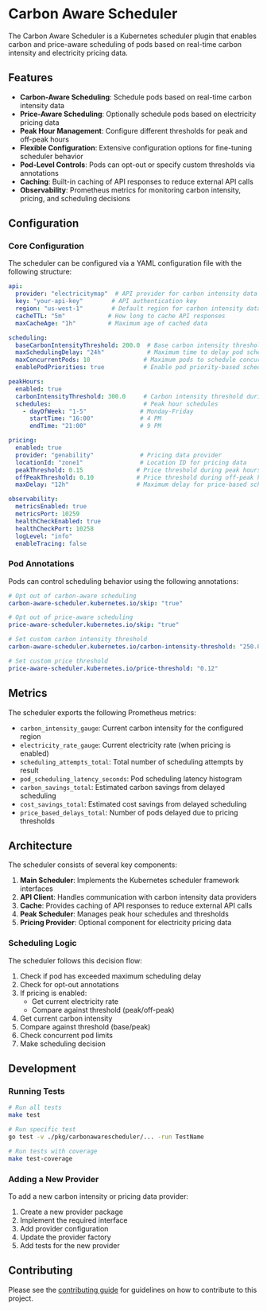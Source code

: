 # Carbon Aware Scheduler

The Carbon Aware Scheduler is a Kubernetes scheduler plugin that enables carbon and price-aware scheduling of pods based on real-time carbon intensity and electricity pricing data.

## Features

- **Carbon-Aware Scheduling**: Schedule pods based on real-time carbon intensity data
- **Price-Aware Scheduling**: Optionally schedule pods based on electricity pricing data
- **Peak Hour Management**: Configure different thresholds for peak and off-peak hours
- **Flexible Configuration**: Extensive configuration options for fine-tuning scheduler behavior
- **Pod-Level Controls**: Pods can opt-out or specify custom thresholds via annotations
- **Caching**: Built-in caching of API responses to reduce external API calls
- **Observability**: Prometheus metrics for monitoring carbon intensity, pricing, and scheduling decisions

## Configuration

### Core Configuration

The scheduler can be configured via a YAML configuration file with the following structure:

```yaml
api:
  provider: "electricitymap"  # API provider for carbon intensity data
  key: "your-api-key"        # API authentication key
  region: "us-west-1"        # Default region for carbon intensity data
  cacheTTL: "5m"            # How long to cache API responses
  maxCacheAge: "1h"         # Maximum age of cached data

scheduling:
  baseCarbonIntensityThreshold: 200.0  # Base carbon intensity threshold (gCO2/kWh)
  maxSchedulingDelay: "24h"            # Maximum time to delay pod scheduling
  maxConcurrentPods: 10               # Maximum pods to schedule concurrently
  enablePodPriorities: true           # Enable pod priority-based scheduling

peakHours:
  enabled: true
  carbonIntensityThreshold: 300.0     # Carbon intensity threshold during peak hours
  schedules:                          # Peak hour schedules
    - dayOfWeek: "1-5"               # Monday-Friday
      startTime: "16:00"             # 4 PM
      endTime: "21:00"               # 9 PM

pricing:
  enabled: true
  provider: "genability"             # Pricing data provider
  locationId: "zone1"                # Location ID for pricing data
  peakThreshold: 0.15               # Price threshold during peak hours ($/kWh)
  offPeakThreshold: 0.10            # Price threshold during off-peak hours ($/kWh)
  maxDelay: "12h"                   # Maximum delay for price-based scheduling

observability:
  metricsEnabled: true
  metricsPort: 10259
  healthCheckEnabled: true
  healthCheckPort: 10258
  logLevel: "info"
  enableTracing: false
```

### Pod Annotations

Pods can control scheduling behavior using the following annotations:

```yaml
# Opt out of carbon-aware scheduling
carbon-aware-scheduler.kubernetes.io/skip: "true"

# Opt out of price-aware scheduling
price-aware-scheduler.kubernetes.io/skip: "true"

# Set custom carbon intensity threshold
carbon-aware-scheduler.kubernetes.io/carbon-intensity-threshold: "250.0"

# Set custom price threshold
price-aware-scheduler.kubernetes.io/price-threshold: "0.12"
```

## Metrics

The scheduler exports the following Prometheus metrics:

- `carbon_intensity_gauge`: Current carbon intensity for the configured region
- `electricity_rate_gauge`: Current electricity rate (when pricing is enabled)
- `scheduling_attempts_total`: Total number of scheduling attempts by result
- `pod_scheduling_latency_seconds`: Pod scheduling latency histogram
- `carbon_savings_total`: Estimated carbon savings from delayed scheduling
- `cost_savings_total`: Estimated cost savings from delayed scheduling
- `price_based_delays_total`: Number of pods delayed due to pricing thresholds

## Architecture

The scheduler consists of several key components:

1. **Main Scheduler**: Implements the Kubernetes scheduler framework interfaces
2. **API Client**: Handles communication with carbon intensity data providers
3. **Cache**: Provides caching of API responses to reduce external API calls
4. **Peak Scheduler**: Manages peak hour schedules and thresholds
5. **Pricing Provider**: Optional component for electricity pricing data

### Scheduling Logic

The scheduler follows this decision flow:

1. Check if pod has exceeded maximum scheduling delay
2. Check for opt-out annotations
3. If pricing is enabled:
   - Get current electricity rate
   - Compare against threshold (peak/off-peak)
4. Get current carbon intensity
5. Compare against threshold (base/peak)
6. Check concurrent pod limits
7. Make scheduling decision

## Development

### Running Tests

```bash
# Run all tests
make test

# Run specific test
go test -v ./pkg/carbonawarescheduler/... -run TestName

# Run tests with coverage
make test-coverage
```

### Adding a New Provider

To add a new carbon intensity or pricing data provider:

1. Create a new provider package
2. Implement the required interface
3. Add provider configuration
4. Update the provider factory
5. Add tests for the new provider

## Contributing

Please see the [contributing guide](../../CONTRIBUTING.md) for guidelines on how to contribute to this project.
